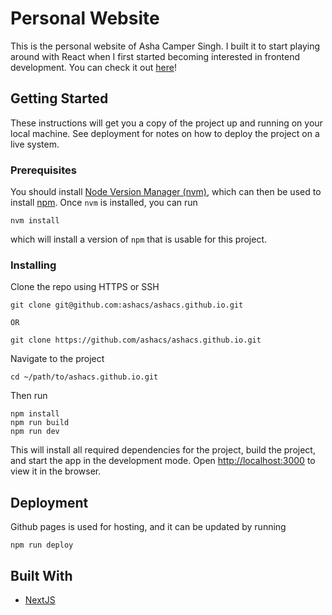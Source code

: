 # Personal Website

This is the personal website of Asha Camper Singh. I built it to start playing around with React when I first started becoming interested in frontend development. You can check it out [here](https://www.ashacs.me)!

## Getting Started

These instructions will get you a copy of the project up and running on your local machine. See deployment for notes on how to deploy the project on a live system.

### Prerequisites

You should install [Node Version Manager (nvm)](https://github.com/nvm-sh/nvm), which can then be used to install [npm](https://www.npmjs.com). Once `nvm` is installed, you can run

```
nvm install
```

which will install a version of `npm` that is usable for this project.

### Installing

Clone the repo using HTTPS or SSH

```
git clone git@github.com:ashacs/ashacs.github.io.git

OR

git clone https://github.com/ashacs/ashacs.github.io.git
```

Navigate to the project

```
cd ~/path/to/ashacs.github.io.git
```

Then run

```
npm install
npm run build
npm run dev
```

This will install all required dependencies for the project, build the project, and start the app in the development mode. Open [http://localhost:3000](http://localhost:3000) to view it in the browser.

## Deployment

Github pages is used for hosting, and it can be updated by running

```
npm run deploy
```

## Built With

- [NextJS](https://nextjs.org/)
